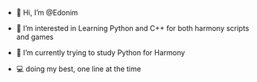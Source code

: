 - 👋 Hi, I’m @Edonim
- 👀 I’m interested in Learning Python and C++ for both harmony scripts and games
- 🌱 I’m currently trying to study Python for Harmony

- 💻 doing my best, one line at the time
<!---
Edonim/Edonim is a ✨ special ✨ repository because its `README.md` (this file) appears on your GitHub profile.
You can click the Preview link to take a look at your changes.
--->
